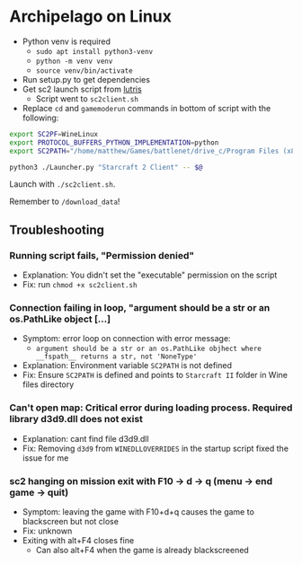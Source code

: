 # Archipelago on Linux
* Python venv is required
  * `sudo apt install python3-venv`
  * `python -m venv venv`
  * `source venv/bin/activate`
* Run setup.py to get dependencies
* Get sc2 launch script from [lutris](./lutris.md#usage)
  * Script went to `sc2client.sh`
* Replace `cd` and `gamemoderun` commands in bottom of script with the following:
```sh
export SC2PF=WineLinux
export PROTOCOL_BUFFERS_PYTHON_IMPLEMENTATION=python
export SC2PATH="/home/matthew/Games/battlenet/drive_c/Program Files (x86)/StarCraft II/"

python3 ./Launcher.py "Starcraft 2 Client" -- $@
```

Launch with `./sc2client.sh`.

Remember to `/download_data`!

## Troubleshooting
### Running script fails, "Permission denied"
* Explanation: You didn't set the "executable" permission on the script
* Fix: run `chmod +x sc2client.sh`

### Connection failing in loop, "argument should be a str or an os.PathLike object [...]
* Symptom: error loop on connection with error message:
  * `argument should be a str or an os.PathLike objhect where __fspath__ returns a str, not 'NoneType'`
* Explanation: Environment variable `SC2PATH` is not defined
* Fix: Ensure `SC2PATH` is defined and points to `Starcraft II` folder in Wine files directory

### Can't open map: Critical error during loading process. Required library d3d9.dll does not exist
* Explanation: cant find file d3d9.dll
* Fix: Removing `d3d9` from `WINEDLLOVERRIDES` in the startup script fixed the issue for me

### sc2 hanging on mission exit with F10 -> d -> q (menu -> end game -> quit)
* Symptom: leaving the game with F10+d+q causes the game to blackscreen but not close
* Fix: unknown
* Exiting with alt+F4 closes fine
  * Can also alt+F4 when the game is already blackscreened

